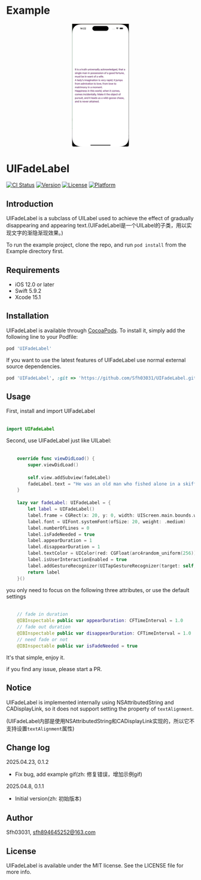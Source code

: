 # Example

<div align="center" >
  <img width="30%" src="image/demo.gif" />
</div>

# UIFadeLabel

[![CI Status](https://img.shields.io/travis/Sfh03031/UIFadeLabel.svg?style=flat)](https://travis-ci.org/Sfh03031/UIFadeLabel)
[![Version](https://img.shields.io/cocoapods/v/UIFadeLabel.svg?style=flat)](https://cocoapods.org/pods/UIFadeLabel)
[![License](https://img.shields.io/cocoapods/l/UIFadeLabel.svg?style=flat)](https://cocoapods.org/pods/UIFadeLabel)
[![Platform](https://img.shields.io/cocoapods/p/UIFadeLabel.svg?style=flat)](https://cocoapods.org/pods/UIFadeLabel)

## Introduction

  UIFadeLabel is a subclass of UILabel used to achieve the effect of gradually disappearing and appearing text.(UIFadeLabel是一个UILabel的子类，用以实现文字的渐隐渐现效果。)

To run the example project, clone the repo, and run `pod install` from the Example directory first.

## Requirements

* iOS 12.0 or later
* Swift 5.9.2
* Xcode 15.1

## Installation

UIFadeLabel is available through [CocoaPods](https://cocoapods.org). To install
it, simply add the following line to your Podfile:

```ruby
pod 'UIFadeLabel'
```

If you want to use the latest features of UIFadeLabel use normal external source dependencies.

```ruby
pod 'UIFadeLabel', :git => 'https://github.com/Sfh03031/UIFadeLabel.git'
```
## Usage

First, install and import UIFadeLabel
```swift

import UIFadeLabel

```

Second, use UIFadeLabel just like UILabel:

```swift

    override func viewDidLoad() {
        super.viewDidLoad()
        
        self.view.addSubview(fadeLabel)
        fadeLabel.text = "He was an old man who fished alone in a skiff in the Gulf Stream and he had gone eighty-four days now without taking a fish.\nAll happy families are alike; each unhappy family is unhappy in its own way.\nAll children, except one, grow up. That one remains a child. It is Peter Pan."
    }

    lazy var fadeLabel: UIFadeLabel = {
        let label = UIFadeLabel()
        label.frame = CGRect(x: 20, y: 0, width: UIScreen.main.bounds.width - 40, height: UIScreen.main.bounds.height)
        label.font = UIFont.systemFont(ofSize: 20, weight: .medium)
        label.numberOfLines = 0
        label.isFadeNeeded = true
        label.appearDuration = 1
        label.disappearDuration = 1
        label.textColor = UIColor(red: CGFloat(arc4random_uniform(256)) / 255.0 , green: CGFloat(arc4random_uniform(256)) / 255.0, blue: CGFloat(arc4random_uniform(256)) / 255.0, alpha: 1.0)
        label.isUserInteractionEnabled = true
        label.addGestureRecognizer(UITapGestureRecognizer(target: self, action: #selector(tap)))
        return label
    }()

```
you only need to focus on the following three attributes, or use the default settings

```swift

    // fade in duration
    @IBInspectable public var appearDuration: CFTimeInterval = 1.0
    // fade out duration
    @IBInspectable public var disappearDuration: CFTimeInterval = 1.0
    // need fade or not
    @IBInspectable public var isFadeNeeded = true

```

It's that simple, enjoy it.

if you find any issue, please start a PR.

## Notice

UIFadeLabel is implemented internally using NSAttributedString and CADisplayLink, so it does not support setting the property of `textAlignment`.

(UIFadeLabel内部是使用NSAttributedString和CADisplayLink实现的，所以它不支持设置`textAlignment`属性)

## Change log

2025.04.23, 0.1.2
- Fix bug, add example gif(zh: 修复错误，增加示例gif)

2025.04.8, 0.1.1
- Initial version(zh: 初始版本)

## Author

Sfh03031, sfh894645252@163.com

## License

UIFadeLabel is available under the MIT license. See the LICENSE file for more info.

